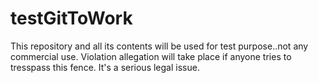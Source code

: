 # testGitToWork
This repository and all its contents will be used for test purpose..not any commercial use. Violation allegation will take place if anyone tries to tresspass this fence. It's a serious legal issue.
